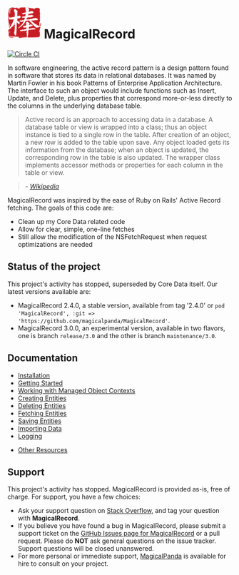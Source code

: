 # ![Awesome](https://github.com/magicalpanda/magicalpanda.github.com/blob/master/images/awesome_logo_small.png?raw=true) MagicalRecord

[![Circle CI](https://circleci.com/gh/magicalpanda/MagicalRecord/tree/develop.svg?style=svg)](https://circleci.com/gh/magicalpanda/MagicalRecord/tree/develop)

In software engineering, the active record pattern is a design pattern found in software that stores its data in relational databases. It was named by Martin Fowler in his book Patterns of Enterprise Application Architecture. The interface to such an object would include functions such as Insert, Update, and Delete, plus properties that correspond more-or-less directly to the columns in the underlying database table.

>	Active record is an approach to accessing data in a database. A database table or view is wrapped into a class; thus an object instance is tied to a single row in the table. After creation of an object, a new row is added to the table upon save. Any object loaded gets its information from the database; when an object is updated, the corresponding row in the table is also updated. The	wrapper class implements accessor methods or properties for each column in the table or view.

>	*- [Wikipedia](https://en.wikipedia.org/wiki/Active_record_pattern)*

MagicalRecord was inspired by the ease of Ruby on Rails' Active Record fetching. The goals of this code are:

* Clean up my Core Data related code
* Allow for clear, simple, one-line fetches
* Still allow the modification of the NSFetchRequest when request optimizations are needed

## Status of the project

This project's activity has stopped, superseded by Core Data itself. Our latest versions available are:

- MagicalRecord 2.4.0, a stable version, available from tag '2.4.0' or `pod 'MagicalRecord', :git => 'https://github.com/magicalpanda/MagicalRecord'`.
- MagicalRecord 3.0.0, an experimental version, available in two flavors, one is branch `release/3.0` and the other is branch `maintenance/3.0`.

## Documentation

- [Installation](Docs/Installing-MagicalRecord.md)
- [Getting Started](Docs/Getting-Started.md)
- [Working with Managed Object Contexts](Docs/Working-with-Managed-Object-Contexts.md)
- [Creating Entities](Docs/Creating-Entities.md)
- [Deleting Entities](Docs/Deleting-Entities.md)
- [Fetching Entities](Docs/Fetching-Entities.md)
- [Saving Entities](Docs/Saving-Entities.md)
- [Importing Data](Docs/Importing-Data.md)
- [Logging](Docs/Logging.md)
* [Other Resources](Docs/Other-Resources.md)

## Support

This project's activity has stopped. MagicalRecord is provided as-is, free of charge. For support, you have a few choices:

- Ask your support question on [Stack Overflow](https://stackoverflow.com), and tag your question with **MagicalRecord**.
- If you believe you have found a bug in MagicalRecord, please submit a support ticket on the [GitHub Issues page for MagicalRecord](https://github.com/magicalpanda/magicalrecord/issues) or a pull request. Please do **NOT** ask general questions on the issue tracker. Support questions will be closed unanswered.
- For more personal or immediate support, [MagicalPanda](http://magicalpanda.com/) is available for hire to consult on your project.
